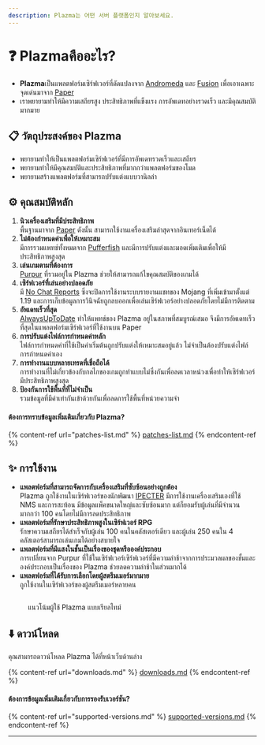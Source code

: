 ```yaml
---
description: Plazma는 어떤 서버 플랫폼인지 알아보세요.
---
```


# ❓ Plazmaคืออะไร?

- **Plazma**เป็นแพลตฟอร์มเซิร์ฟเวอร์ที่ดัดแปลงจาก [Andromeda](https://github.com/EarendelArchived/Andromeda) และ [Fusion](https://github.com/RuinedTechnologyUnify/Fusion) เพื่อเอาเฉพาะจุดเด่นมาจาก [Paper](https://github.com/PaperMC/Paper)
- เราพยายามทำให้มีความเสถียรสูง ประสิทธิภาพที่แข็งแรง การอัพเดทอย่างรวดเร็ว และมีคุณสมบัติมากมาย

## 📋 วัตถุประสงค์ของ Plazma <a href="#id-1" id="id-1"></a>

- พยายามทำให้เป็นแพลตฟอร์มเซิร์ฟเวอร์ที่มีการอัพเดทรวดเร็วและเสถียร
- พยายามทำให้มีคุณสมบัติและประสิทธิภาพที่มากกว่าแพลตฟอร์มของโมด
- พยายามสร้างแพลตฟอร์มที่สามารถปรับแต่งแบบวานิลล่า

## ⚙️ คุณสมบัติหลัก <a href="#id-2" id="id-2"></a>

1. **นิวเครื่องเสริมที่มีประสิทธิภาพ**\
   พื้นฐานมาจาก [Paper](https://github.com/PaperMC/Paper) ดังนั้น สามารถใช้งานเครื่องเสริมล่าสุดจากอินเทอร์เน็ตได้
2. **ไม่ต้องกำหนดค่าเพื่อให้เหมาะสม**\
   มีการรวมแพทช์ทั้งหมดจาก [Pufferfish](https://github.com/pufferfish-gg/Pufferfish) และมีการปรับแต่งและมอดเพิ่มเติมเพื่อให้มีประสิทธิภาพสูงสุด
3. **เล่นเกมตามที่ต้องการ**\
   [Purpur](https://github.com/PurpurMC/Purpur) ที่รวมอยู่ใน Plazma ช่วยให้สามารถแก้ไขคุณสมบัติของเกมได้
4. **เซิร์ฟเวอร์ที่เล่นอย่างปลอดภัย**\
   มี [No Chat Reports](https://github.com/Aizistral-Studios/No-Chat-Reports) ซึ่งจะปิดการใช้งานระบบรายงานแชทของ Mojang ที่เพิ่มเข้ามาตั้งแต่ 1.19 และการเก็บข้อมูลการวินิจฉัยถูกลบออกเพื่อเล่นเซิร์ฟเวอร์อย่างปลอดภัยโดยไม่มีการติดตาม
5. **อัพเดทเร็วที่สุด**\
   [AlwaysUpToDate](https://github.com/PlazmaMC/AlwaysUpToDate) ทำให้แพทช์ของ Plazma อยู่ในสภาพที่สมบูรณ์เสมอ จึงมีการอัพเดทเร็วที่สุดในแพลตฟอร์มเซิร์ฟเวอร์ที่ใช้งานบน Paper
6. **การปรับแต่งไฟล์การกำหนดค่าหลัก**\
   ไฟล์การกำหนดค่าที่ใช้เป็นค่าเริ่มต้นถูกปรับแต่งให้เหมาะสมอยู่แล้ว ไม่จำเป็นต้องปรับแต่งไฟล์การกำหนดค่าเอง
7. **การทำงานแบบหลายเทรดที่เชื่อถือได้**\
   การทำงานที่ไม่เกี่ยวข้องกับกลไกของเกมถูกทำแบบไม่ซึ่งกันเพื่อลดเวลาหน่วงเพื่อทำให้เซิร์ฟเวอร์มีประสิทธิภาพสูงสุด
8. **ป้องกันการใช้พื้นที่ที่ไม่จำเป็น**\
   รวมข้อมูลที่มีค่าเท่ากันเข้าด้วยกันเพื่อลดการใช้พื้นที่หน่วยความจำ

#### ต้องการทราบข้อมูลเพิ่มเติมเกี่ยวกับ Plazma? <a href="#etc-1" id="etc-1"></a>

{% content-ref url="patches-list.md" %}
[patches-list.md](patches-list.md)
{% endcontent-ref %}

## ✨ การใช้งาน <a href="#id-3" id="id-3"></a>

- **แพลตฟอร์มที่สามารถจัดการกับเครื่องเสริมที่ซับซ้อนอย่างถูกต้อง**\
  Plazma ถูกใช้งานในเซิร์ฟเวอร์ของนักพัฒนา [IPECTER](https://github.com/IPECTER) มีการใช้งานเครื่องเสริมเองที่ใช้ NMS และการสะท้อน มีข้อมูลแพ็คขนาดใหญ่และซับซ้อนมาก แต่ก็ยอมรับผู้เล่นที่มีจำนวนมากกว่า 100 คนโดยไม่มีการลดประสิทธิภาพ
- **แพลตฟอร์มที่รักษาประสิทธิภาพสูงในเซิร์ฟเวอร์ RPG**\
  รักษาความเสถียรได้สำเร็จกับผู้เล่น 100 คนในคลัสเตอร์เดียว และผู้เล่น 250 คนใน 4 คลัสเตอร์สามารถเล่นเกมได้อย่างสบายใจ
- **แพลตฟอร์มที่มีแสงในชั้นเป็นเรื่องของชุดหรือองค์ประกอบ**\
  การเปลี่ยนจาก Purpur ที่ใช้ในเซิร์ฟเวอร์เซิร์ฟเวอร์ที่มีความล่าช้าจากการประมวลผลของชั้นและองค์ประกอบเป็นเรื่องของ Plazma ช่วยลดความล่าช้าในส่วนมากได้
- **แพลตฟอร์มที่ได้รับการเลือกโดยผู้สตรีมเมอร์มากมาย**\
  ถูกใช้งานในเซิร์ฟเวอร์ของผู้สตรีมเมอร์หลายคน

<figure><img src="https://camo.githubusercontent.com/22acffd515755c2cee2078a7697ff35351c5ec7148eb2806deedbe63df1c4ed7/68747470733a2f2f6273746174732e6f72672f7369676e6174757265732f7365727665722d696d706c656d656e746174696f6e2f506c617a6d612e737667" alt=""><figcaption><p>แนวโน้มผู้ใช้ Plazma แบบเรียลไทม์</p></figcaption></figure>

## ⬇️ ดาวน์โหลด

คุณสามารถดาวน์โหลด Plazma ได้ที่หน้าเว็บด้านล่าง

{% content-ref url="downloads.md" %}
[downloads.md](downloads.md)
{% endcontent-ref %}

#### ต้องการข้อมูลเพิ่มเติมเกี่ยวกับการรองรับเวอร์ชัน?

{% content-ref url="supported-versions.md" %}
[supported-versions.md](supported-versions.md)
{% endcontent-ref %}

***

[^1]: Bukkit, CraftBukkit, Spigot เครื่องเสริม และ Paper, Pufferfish, Purpur เครื่องเสริม

[^2]: โดย Microsoft Corporation

[^3]: การปิดใช้งานระบบรายงานแชทจะทำให้การแชทถูกประมวลผลเฉพาะในเซิร์ฟเวอร์เท่านั้นและป้องกันการติดตามแชทของ Mojang

[^4]: เวลาที่ต้องรอสักครู่เพื่อให้เกิดการทำงานของกลไกของระบบ

